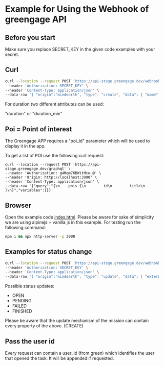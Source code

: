 # Example for Using the Webhook of greengage API

## Before you start

Make sure you replace SECRET_KEY in the given code examples with your secret.

## Curl

```bash
curl --location --request POST 'https://api-stage.greengage.dev/webhooks' \
--header 'Authorization: SECRET_KEY' \
--header 'Content-Type: application/json' \
--data-raw '{ "origin":"mindearth", "type": "create", "data": { "name":"Test", "starting_point" : [45.46464374888545, 9.18934835519496], "description": "It is a long established fact that a reader will be distracted by the readable content of a page when looking at its layout. The point of using Lorem Ipsum is that it has a more-or-less normal distribution of letters, as opposed to using <Content here, content here>, making it look like readable English.", "duration_min": 5, "distance_mt": 1200, "deeplink": "URL HERE", "external_id": 18, "active": true, "poi_id":"778d6b3b-f1f6-4efc-a703-b687044e7f36" } }'
```

For duration two different attributes can be used:

"duration" or "duration_min"

## Poi = Point of interest

The Greengage APP requires a "poi_id" parameter which will be used to display it in the app.

To get a list of POI use the following curl request:

```
curl --location --request POST 'https://api-stage.greengage.dev/graphql' \
--header 'Authorization: q4Rqm7KBWitMcu_@' \
--header 'Origin: http://localhost:3000' \
--header 'Content-Type: application/json' \
--data-raw '{"query":"{\n    pois {\n        id\n        title\n    }\n}","variables":{}}'
```

## Browser

Open the example code [index.html](index.html). Please be aware for sake of simplicity we are using alpinejs + vanilla js in this example. For testing run the following command:

```sh
npm i && npx http-server -p 3000
```

## Examples for status change

```bash
curl --location --request POST 'https://api-stage.greengage.dev/webhooks' \
--header 'Authorization: SECRET_KEY' \
--header 'Content-Type: application/json' \
--data-raw '{ "origin":"mindearth", "type": "update", "data": { "external_id": "18", "status": "PENDING" } }'
```

Possible status updates:

- OPEN
- PENDING
- FAILED
- FINISHED

Please be aware that the update mechanism of the mission can contain every property of the above. (CREATE)


## Pass the user id

Every request can contain a user_id (from green) which identifies the user that opened the task.
It will be appended if requested.